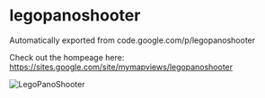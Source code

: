 # legopanoshooter
Automatically exported from code.google.com/p/legopanoshooter


Check out the hompeage here: https://sites.google.com/site/mymapviews/legopanoshooter

![LegoPanoShooter](https://sites.google.com/site/mymapviews/_/rsrc/1426278984864/legopanoshooter/Step117%20%282%29.png "LegoPanoShooter")
